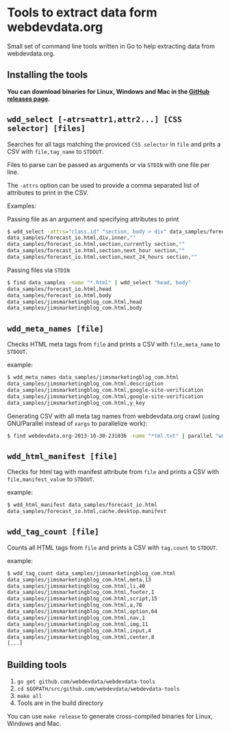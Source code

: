 # Tools to extract data form webdevdata.org

Small set of command line tools written in Go to help extracting data
from webdevdata.org.

## Installing the tools

**You can download binaries for Linux, Windows and Mac in the [GitHub releases
page][releases].**

## ```wdd_select [-atrs=attr1,attr2...] [CSS selector] [files]```

Searches for all tags matching the proviced ```CSS selector``` in
```file``` and prits a CSV with ```file,tag_name``` to ```STDOUT```.

Files to parse can be passed as arguments or via ```STDIN``` with one
file per line.

The ```-attrs``` option can be used to provide a comma separated list of
attributes to print in the CSV.

Examples:

Passing file as an argument and specifying attributes to print

```bash
$ wdd_select -attrs="class,id" "section, body > div" data_samples/forecast_io.html
data_samples/forecast_io.html,div,inner,""
data_samples/forecast_io.html,section,currently section,""
data_samples/forecast_io.html,section,next_hour section,""
data_samples/forecast_io.html,section,next_24_hours section,""
```

Passing files via ```STDIN```

```bash
$ find data_samples -name "*.html" | wdd_select "head, body"
data_samples/forecast_io.html,head
data_samples/forecast_io.html,body
data_samples/jimsmarketingblog_com.html,head
data_samples/jimsmarketingblog_com.html,body
```

## ```wdd_meta_names [file]```

Checks HTML meta tags from ```file``` and prints a CSV with
```file,meta_name``` to ```STDOUT```.

example:

```bash
$ wdd_meta_names data_samples/jimsmarketingblog_com.html
data_samples/jimsmarketingblog_com.html,description
data_samples/jimsmarketingblog_com.html,google-site-verification
data_samples/jimsmarketingblog_com.html,google-site-verification
data_samples/jimsmarketingblog_com.html,y_key
```

Generating CSV with all meta tag names from webdevdata.org crawl (using
GNU/Parallel instead of ```xargs``` to parallelize work):

```bash
$ find webdevdata.org-2013-10-30-231036 -name "*tml.txt" | parallel "wdd_meta_names >> meta_names.csv"
```
## ```wdd_html_manifest [file]```

Checks for html tag with manifest attribute from ```file``` and prints a CSV
with ```file,manifest_value``` to ```STDOUT```.

example:

```bash
$ wdd_html_manifest data_samples/forecast_io.html
data_samples/forecast_io.html,cache.desktop.manifest
```

## ```wdd_tag_count [file]```

Counts all HTML tags from ```file``` and prints a CSV with
```tag,count``` to ```STDOUT```.

example:

```bash
$ wdd_tag_count data_samples/jimsmarketingblog_com.html
data_samples/jimsmarketingblog_com.html,meta,13
data_samples/jimsmarketingblog_com.html,li,40
data_samples/jimsmarketingblog_com.html,footer,1
data_samples/jimsmarketingblog_com.html,script,15
data_samples/jimsmarketingblog_com.html,a,78
data_samples/jimsmarketingblog_com.html,option,64
data_samples/jimsmarketingblog_com.html,nav,1
data_samples/jimsmarketingblog_com.html,img,11
data_samples/jimsmarketingblog_com.html,input,4
data_samples/jimsmarketingblog_com.html,center,8
[...]
```

## Building tools

 1. ```go get github.com/webdevdata/webdevdata-tools```
 2. ```cd $GOPATH/src/github.com/webdevdata/webdevdata-tools```
 3. ```make all```
 4. Tools are in the build directory

You can use ```make release``` to generate cross-compiled binaries for Linux,
Windows and Mac.

[releases]: https://github.com/Webdevdata/webdevdata-tools/releases

